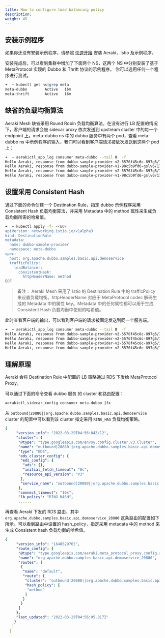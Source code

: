 ```yaml
---
title: How to configure load balancing policy
description: 
weight: 45
---
```


## 安装示例程序

如果你还没有安装示例程序，请参照 [快速开始](/zh/docs/v1.0/quickstart/) 安装 Aeraki，Istio 及示例程序。

安装完成后，可以看到集群中增加了下面两个 NS，这两个 NS 中分别安装了基于 MetaProtocol 实现的 Dubbo 和 Thrift 协议的示例程序。
你可以选用任何一个程序进行测试。

```bash
➜  ~ kubectl get ns|grep meta
meta-dubbo        Active   16m
meta-thrift       Active   16m
```

## 缺省的负载均衡算法

Aeraki Mesh 缺省采用 Round Robin 负载均衡算法，在没有进行 LB 配置的情况下，客户端的请求会被 sidecar proxy 依次发送到 upstream cluster 中的每一个 endpoint 上。meta-dubbo ns 中的 dubbo 服务中有两个 pod，查看 meta-dubbo ns 中示例程序的输入，我们可以看到客户端请求被依次发送到这两个 pod 上：

```bash
➜  ~ aerakictl_app_log consumer meta-dubbo --tail 0  -f
Hello Aeraki, response from dubbo-sample-provider-v2-5576f45c6c-897g5/172.16.0.8
Hello Aeraki, response from dubbo-sample-provider-v1-98c5b9fd6-gslv6/172.16.0.69
Hello Aeraki, response from dubbo-sample-provider-v2-5576f45c6c-897g5/172.16.0.8
Hello Aeraki, response from dubbo-sample-provider-v1-98c5b9fd6-gslv6/172.16.0.69
```

## 设置采用 Consistent Hash

通过下面的命令创建一个 Destination Rule，指定 dubbo 示例程序采用 Consistent Hash 负载均衡算法，并采用 Metadata 中的 method 属性来生成负载均衡所需的哈希值。

```bash
➜  ~ kubectl apply -f- <<EOF
apiVersion: networking.istio.io/v1alpha3
kind: DestinationRule
metadata:
  name: dubbo-sample-provider
  namespace: meta-dubbo
spec:
  host: org.apache.dubbo.samples.basic.api.demoservice
  trafficPolicy:
    loadBalancer:
      consistentHash:
        httpHeaderName: method
EOF
```

> 备注： Aeraki Mesh 采用了 Istio 的 Destination Rule 中的 trafficPolicy 来设置负载均衡。httpHeaderName 对应于 MetaProtocol codec 解码生成的 Metadata 中的属性 key。Metadata 中的任何属性都可以用于生成 Consistent Hash 负载均衡中使用的哈希值。

此时查看客户端的输出，可以看到客户端的请求被固定发送到同一个服务端。

```bash
➜  ~ aerakictl_app_log consumer meta-dubbo --tail 0  -f
Hello Aeraki, response from dubbo-sample-provider-v2-5576f45c6c-897g5/172.16.0.8
Hello Aeraki, response from dubbo-sample-provider-v2-5576f45c6c-897g5/172.16.0.8
Hello Aeraki, response from dubbo-sample-provider-v2-5576f45c6c-897g5/172.16.0.8
Hello Aeraki, response from dubbo-sample-provider-v2-5576f45c6c-897g5/172.16.0.8
```

## 理解原理

Aeraki 会将 Destination Rule 中配置的 LB 策略通过 RDS 下发给 MetaProtocol Proxy。

可以通过下面的命令查看 dubbo 服务 的 cluster 和路由配置：

``` bash
aerakictl_sidecar_config consumer meta-dubbo |fx
```

从 `outbound|20880||org.apache.dubbo.samples.basic.api.demoservice` cluster 的配置中可以看到该 cluster 指定采用 `RING_HAS` 负载均衡策略。

```yaml
{
     "version_info": "2022-03-29T04:56:04Z/12",
     "cluster": {
      "@type": "type.googleapis.com/envoy.config.cluster.v3.Cluster",
      "name": "outbound|20880||org.apache.dubbo.samples.basic.api.demoservice",
      "type": "EDS",
      "eds_cluster_config": {
       "eds_config": {
        "ads": {},
        "initial_fetch_timeout": "0s",
        "resource_api_version": "V3"
       },
       "service_name": "outbound|20880||org.apache.dubbo.samples.basic.api.demoservice"
      },
      "connect_timeout": "10s",
      "lb_policy": "RING_HASH",
      ......
```

再查看 Aeraki 下发的 RDS 路由，其中 `org.apache.dubbo.samples.basic.api.demoservice_20880` 这条路由的配置如下所示。可以看到路由中设置的 hash_policy，指定采用 metadata 中的 method 来生成 Consistent hash 负载均衡的哈希值。 

```yaml
{
     "version_info": "1648529765",
     "route_config": {
      "@type": "type.googleapis.com/aeraki.meta_protocol_proxy.config.route.v1alpha.RouteConfiguration",
      "name": "org.apache.dubbo.samples.basic.api.demoservice_20880",
      "routes": [
       {
        "name": "default",
        "route": {
         "cluster": "outbound|20880||org.apache.dubbo.samples.basic.api.demoservice",
         "hash_policy": [
          "method"
         ]
        }
       }
      ]
     },
     "last_updated": "2022-03-29T04:56:05.817Z"
    }
   ]
  }
  ```